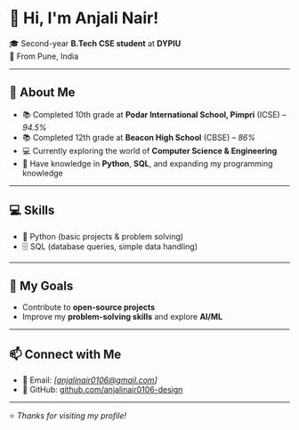 # 👋 Hi, I'm Anjali Nair!  

🎓 Second-year **B.Tech CSE student** at **DYPIU**  
📍 From Pune, India  

---

## 🌟 About Me  

- 📚 Completed 10th grade at **Podar International School, Pimpri** (ICSE) – *94.5%*  
- 📚 Completed 12th grade at **Beacon High School** (CBSE) – *86%*  
- 💻 Currently exploring the world of **Computer Science & Engineering**  
- 🔎 Have knowledge in  **Python**, **SQL**, and expanding my programming knowledge  

---

## 💻 Skills  

- 🐍 Python (basic projects & problem solving)  
- 🗄️ SQL (database queries, simple data handling)  


---

## 📌 My Goals  

- Contribute to **open-source projects**  
- Improve my **problem-solving skills** and explore **AI/ML**  

---

## 📫 Connect with Me  

- 📧 Email: *[anjalinair0106@gmail.com]*    
- 🐙 GitHub: [github.com/anjalinair0106-design](https://github.com/)  




---

⭐️ *Thanks for visiting my profile!*  
